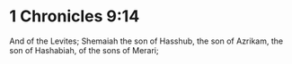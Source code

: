 # 1 Chronicles 9:14

And of the Levites; Shemaiah the son of Hasshub, the son of Azrikam, the son of Hashabiah, of the sons of Merari;